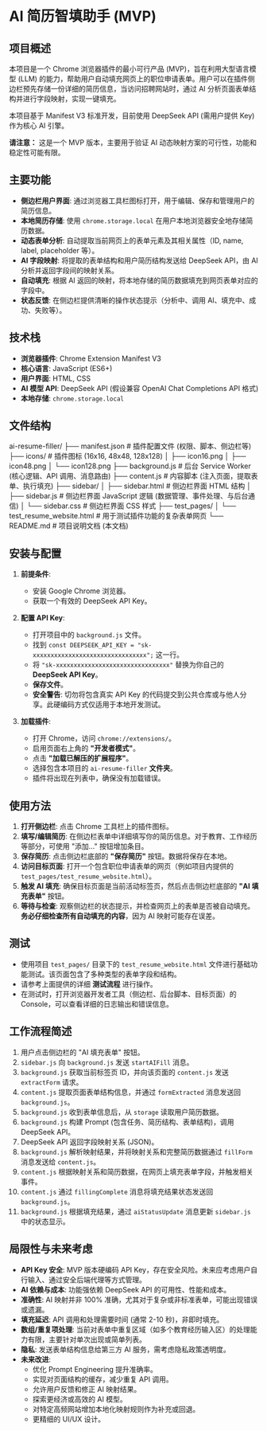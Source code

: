 # AI 简历智填助手 (MVP)

## 项目概述

本项目是一个 Chrome 浏览器插件的最小可行产品 (MVP)，旨在利用大型语言模型 (LLM) 的能力，帮助用户自动填充网页上的职位申请表单。用户可以在插件侧边栏预先存储一份详细的简历信息，当访问招聘网站时，通过 AI 分析页面表单结构并进行字段映射，实现一键填充。

本项目基于 Manifest V3 标准开发，目前使用 DeepSeek API (需用户提供 Key) 作为核心 AI 引擎。

**请注意：** 这是一个 MVP 版本，主要用于验证 AI 动态映射方案的可行性，功能和稳定性可能有限。

## 主要功能

* **侧边栏用户界面**: 通过浏览器工具栏图标打开，用于编辑、保存和管理用户的简历信息。
* **本地简历存储**: 使用 `chrome.storage.local` 在用户本地浏览器安全地存储简历数据。
* **动态表单分析**: 自动提取当前网页上的表单元素及其相关属性（ID, name, label, placeholder 等）。
* **AI 字段映射**: 将提取的表单结构和用户简历结构发送给 DeepSeek API，由 AI 分析并返回字段间的映射关系。
* **自动填充**: 根据 AI 返回的映射，将本地存储的简历数据填充到网页表单对应的字段中。
* **状态反馈**: 在侧边栏提供清晰的操作状态提示（分析中、调用 AI、填充中、成功、失败等）。

## 技术栈

* **浏览器插件**: Chrome Extension Manifest V3
* **核心语言**: JavaScript (ES6+)
* **用户界面**: HTML, CSS
* **AI 模型 API**: DeepSeek API (假设兼容 OpenAI Chat Completions API 格式)
* **本地存储**: `chrome.storage.local`

## 文件结构

ai-resume-filler/
├── manifest.json               # 插件配置文件 (权限、脚本、侧边栏等)
├── icons/                      # 插件图标 (16x16, 48x48, 128x128)
│   ├── icon16.png
│   ├── icon48.png
│   └── icon128.png
├── background.js               # 后台 Service Worker (核心逻辑、API 调用、消息路由)
├── content.js                  # 内容脚本 (注入页面，提取表单、执行填充)
├── sidebar/
│   ├── sidebar.html            # 侧边栏界面 HTML 结构
│   ├── sidebar.js              # 侧边栏界面 JavaScript 逻辑 (数据管理、事件处理、与后台通信)
│   └── sidebar.css             # 侧边栏界面 CSS 样式
├── test_pages/
│   └── test_resume_website.html # 用于测试插件功能的复杂表单网页
└── README.md                   # 项目说明文档 (本文档)

## 安装与配置

1.  **前提条件**:
    * 安装 Google Chrome 浏览器。
    * 获取一个有效的 DeepSeek API Key。

2.  **配置 API Key**:
    * 打开项目中的 `background.js` 文件。
    * 找到 `const DEEPSEEK_API_KEY = "sk-xxxxxxxxxxxxxxxxxxxxxxxxxxxxxxxx";` 这一行。
    * 将 `"sk-xxxxxxxxxxxxxxxxxxxxxxxxxxxxxxxx"` 替换为你自己的 **DeepSeek API Key**。
    * **保存文件**。
    * **安全警告**: 切勿将包含真实 API Key 的代码提交到公共仓库或与他人分享。此硬编码方式仅适用于本地开发测试。

3.  **加载插件**:
    * 打开 Chrome，访问 `chrome://extensions/`。
    * 启用页面右上角的 **"开发者模式"**。
    * 点击 **"加载已解压的扩展程序"**。
    * 选择包含本项目的 `ai-resume-filler` **文件夹**。
    * 插件将出现在列表中，确保没有加载错误。

## 使用方法

1.  **打开侧边栏**: 点击 Chrome 工具栏上的插件图标。
2.  **填写/编辑简历**: 在侧边栏表单中详细填写你的简历信息。对于教育、工作经历等部分，可使用 "添加..." 按钮增加条目。
3.  **保存简历**: 点击侧边栏底部的 **"保存简历"** 按钮。数据将保存在本地。
4.  **访问目标页面**: 打开一个包含职位申请表单的网页（例如项目内提供的 `test_pages/test_resume_website.html`）。
5.  **触发 AI 填充**: 确保目标页面是当前活动标签页，然后点击侧边栏底部的 **"AI 填充表单"** 按钮。
6.  **等待与检查**: 观察侧边栏的状态提示，并检查网页上的表单是否被自动填充。**务必仔细检查所有自动填充的内容**，因为 AI 映射可能存在误差。

## 测试

* 使用项目 `test_pages/` 目录下的 `test_resume_website.html` 文件进行基础功能测试。该页面包含了多种类型的表单字段和结构。
* 请参考上面提供的详细 **测试流程** 进行操作。
* 在测试时，打开浏览器开发者工具（侧边栏、后台脚本、目标页面）的 Console，可以查看详细的日志输出和错误信息。

## 工作流程简述

1.  用户点击侧边栏的 "AI 填充表单" 按钮。
2.  `sidebar.js` 向 `background.js` 发送 `startAIFill` 消息。
3.  `background.js` 获取当前标签页 ID，并向该页面的 `content.js` 发送 `extractForm` 请求。
4.  `content.js` 提取页面表单结构信息，并通过 `formExtracted` 消息发送回 `background.js`。
5.  `background.js` 收到表单信息后，从 `storage` 读取用户简历数据。
6.  `background.js` 构建 Prompt (包含任务、简历结构、表单结构)，调用 DeepSeek API。
7.  DeepSeek API 返回字段映射关系 (JSON)。
8.  `background.js` 解析映射结果，并将映射关系和完整简历数据通过 `fillForm` 消息发送给 `content.js`。
9.  `content.js` 根据映射关系和简历数据，在网页上填充表单字段，并触发相关事件。
10. `content.js` 通过 `fillingComplete` 消息将填充结果状态发送回 `background.js`。
11. `background.js` 根据填充结果，通过 `aiStatusUpdate` 消息更新 `sidebar.js` 中的状态显示。

## 局限性与未来考虑

* **API Key 安全**: MVP 版本硬编码 API Key，存在安全风险。未来应考虑用户自行输入、通过安全后端代理等方式管理。
* **AI 依赖与成本**: 功能强依赖 DeepSeek API 的可用性、性能和成本。
* **准确性**: AI 映射并非 100% 准确，尤其对于复杂或非标准表单，可能出现错误或遗漏。
* **填充延迟**: API 调用和处理需要时间 (通常 2-10 秒)，非即时填充。
* **数组/重复项处理**: 当前对表单中重复区域（如多个教育经历输入区）的处理能力有限，主要针对单次出现或简单列表。
* **隐私**: 发送表单结构信息给第三方 AI 服务，需考虑隐私政策透明度。
* **未来改进**:
    * 优化 Prompt Engineering 提升准确率。
    * 实现对页面结构的缓存，减少重复 API 调用。
    * 允许用户反馈和修正 AI 映射结果。
    * 探索更经济或高效的 AI 模型。
    * 对特定高频网站增加本地化映射规则作为补充或回退。
    * 更精细的 UI/UX 设计。






